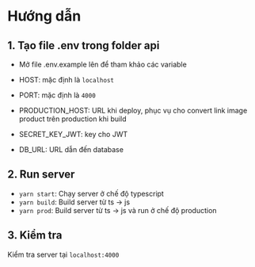 # Hướng dẫn

## 1. Tạo file .env trong folder api

- Mở file .env.example lên để tham khảo các variable

- HOST: mặc định là `localhost`
- PORT: mặc định là `4000`
- PRODUCTION_HOST: URL khi deploy, phục vụ cho convert link image product trên production khi build
- SECRET_KEY_JWT: key cho JWT
- DB_URL: URL dẫn đến database

## 2. Run server

- `yarn start`: Chạy server ở chế độ typescript
- `yarn build`: Build server từ ts -> js
- `yarn prod`: Build server từ ts -> js và run ở chế độ production

## 3. Kiểm tra

Kiểm tra server tại `localhost:4000`

